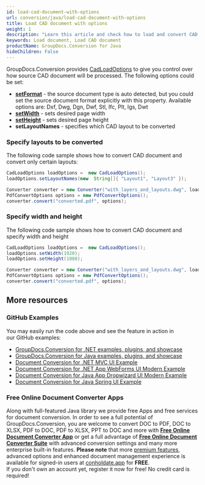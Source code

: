 ```yaml
---
id: load-cad-document-with-options
url: conversion/java/load-cad-document-with-options
title: Load CAD document with options
weight: 1
description: "Learn this article and check how to load and convert CAD documents with advanced options using GroupDocs.Conversion for Java API."
keywords: Load document, Load CAD document
productName: GroupDocs.Conversion for Java
hideChildren: False
---
```

GroupDocs.Conversion provides [CadLoadOptions](https://apireference.groupdocs.com/java/conversion/com.groupdocs.conversion.options.load/CadLoadOptions) to give you control over how source CAD document will be processed. The following options could be set:

*   **[setFormat](https://apireference.groupdocs.com/java/conversion/com.groupdocs.conversion.options.load/CadLoadOptions#setFormat(com.groupdocs.conversion.filetypes.CadFileType))** - the source document type is auto detected, but you could set the source document format explicitly with this property. Available options are: Dxf, Dwg, Dgn, Dwf, Stl, Ifc, Plt, Igs, Dwt
*   **[setWidth](https://apireference.groupdocs.com/java/conversion/com.groupdocs.conversion.options.load/CadLoadOptions#setWidth(int))** - sets desired page width      
*   **[setHeight](https://apireference.groupdocs.com/java/conversion/com.groupdocs.conversion.options.load/CadLoadOptions#setHeight(int))** - sets desired page height
*   **setLayoutNames** - specifies which CAD layout to be converted

### Specify layouts to be converted

The following code sample shows how to convert CAD document and convert only certain layouts:

```java
CadLoadOptions loadOptions =  new CadLoadOptions();
loadOptions.setLayoutNames(new  String[]{ "Layout1", "Layout3" });

Converter converter = new Converter("with_layers_and_layouts.dwg", loadOptions);
PdfConvertOptions options = new PdfConvertOptions();
converter.convert("converted.pdf", options);
```

### Specify width and height

The following code sample shows how to convert CAD document and specify width and height

```java
CadLoadOptions loadOptions =  new CadLoadOptions();
loadOptions.setWidth(1920);
loadOptions.setHeight(1080);

Converter converter = new Converter("with_layers_and_layouts.dwg", loadOptions);
PdfConvertOptions options = new PdfConvertOptions();
converter.convert("converted.pdf", options);
```

## More resources

### GitHub Examples
You may easily run the code above and see the feature in action in our GitHub examples:
*   [GroupDocs.Conversion for .NET examples, plugins, and showcase](https://github.com/groupdocs-conversion/GroupDocs.Conversion-for-.NET)    
*   [GroupDocs.Conversion for Java examples, plugins, and showcase](https://github.com/groupdocs-conversion/GroupDocs.Conversion-for-Java)    
*   [Document Conversion for .NET MVC UI Example](https://github.com/groupdocs-conversion/GroupDocs.Conversion-for-.NET-MVC)     
*   [Document Conversion for .NET App WebForms UI Modern Example](https://github.com/groupdocs-conversion/GroupDocs.Conversion-for-.NET-WebForms)    
*   [Document Conversion for Java App Dropwizard UI Modern Example](https://github.com/groupdocs-conversion/GroupDocs.Conversion-for-Java-Dropwizard)    
*   [Document Conversion for Java Spring UI Example](https://github.com/groupdocs-conversion/GroupDocs.Conversion-for-Java-Spring)   

### Free Online Document Converter Apps
Along with full-featured Java library we provide free Apps and free services for document conversion.
In order to see a full potential of GroupDocs.Conversion, you are welcome to convert DOC to PDF, DOC to XLSX, PDF to DOC, PDF to XLSX, PPT to DOC and more with **[Free Online Document Converter App](https://products.groupdocs.app/conversion)** or get a full advantage of **[Free Online Document Converter Suite](https://conholdate.app/features/document-converter-online)** with advanced conversion settings and many more enterprise built-in features.
**Please note** that more [premium features](https://conholdate.app/features), advanced options and enhanced document management experience is available for signed-in users at [conholdate.app](https://conholdate.app/) for **FREE**.  
If you don't own an account yet, register it now for free! No credit card is required!
